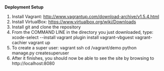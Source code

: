 **Deployment Setup**
1. Install Vagrant: http://www.vagrantup.com/download-archive/v1.5.4.html
3. Install VirtualBox: https://www.virtualbox.org/wiki/Downloads
4. Install git and clone the repository
5. From the COMMAND LINE in the directory you just downloaded, type:
   xcode-select --install
   vagrant plugin install vagrant-vbguest vagrant-cachier
   vagrant up
6. To create a super user:
  vagrant ssh
  cd /vagrant/demo
  python manage.py createsuperuser
7. After it finishes, you should now be able to see the site by browsing to http://localhost:8080
